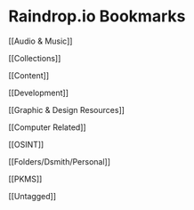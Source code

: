 Raindrop.io Bookmarks
=====================

[[Audio & Music]]

[[Collections]]

[[Content]]

[[Development]]

[[Graphic & Design Resources]]

[[Computer Related]]

[[OSINT]]

[[Folders/Dsmith/Personal]]

[[PKMS]]

[[Untagged]]